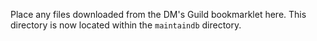 Place any files downloaded from the DM's Guild bookmarklet here. This directory is now located within the `maintaindb` directory.